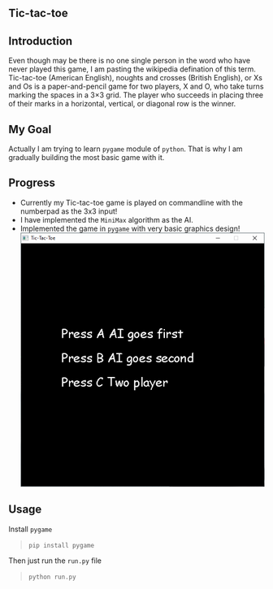 Tic-tac-toe
-----------
Introduction
------------
Even though may be there is no one single person in the word who have never played this game, I am pasting the wikipedia defination of this term.
Tic-tac-toe (American English), noughts and crosses (British English), or Xs and Os is a paper-and-pencil game for two players, X and O, who take turns marking the spaces in a 3×3 grid. The player who succeeds in placing three of their marks in a horizontal,
vertical, or diagonal row is the winner.

My Goal
-------

Actually I am trying to learn `pygame` module of `python`. That is why I am gradually building the most basic game with it.

Progress
---------
- Currently my Tic-tac-toe game is played on commandline with the numberpad as the 3x3 input!
- I have implemented the `MiniMax` algorithm as the AI.
- Implemented the game in `pygame` with very basic graphics design!
![Gameplay](https://raw.githubusercontent.com/MzMahmud/Tic-Tac-Toe/master/Tic-Tac-Toe-Gameplay.gif)


Usage
-----
Install `pygame`

>`pip install pygame`

Then just run the `run.py` file

>`python run.py`